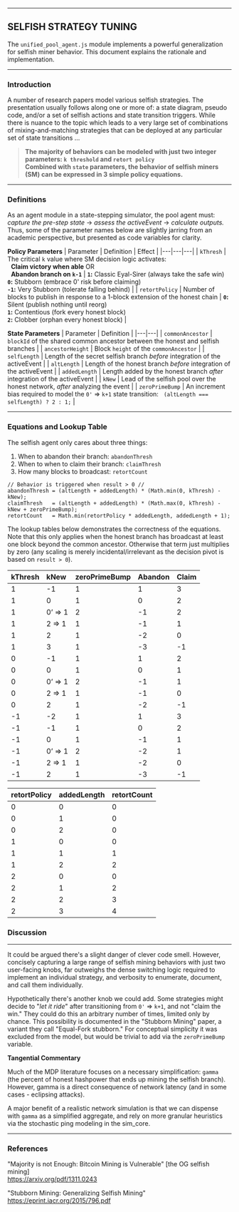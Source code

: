 
---

## SELFISH STRATEGY TUNING

The `unified_pool_agent.js` module implements a powerful generalization for selfish miner behavior. This document explains the rationale and implementation.

---

### Introduction

A number of research papers model various selfish strategies. The presentation usually follows along one or more of: a state diagram, pseudo code, and/or a set of selfish actions and state transition triggers. While there is nuance to the topic which leads to a very large set of combinations of mixing-and-matching strategies that can be deployed at any particular set of state transitions ...

> **The majority of behaviors can be modeled with just two integer parameters: `k threshold` and `retort policy`   
> Combined with `state` parameters, the behavior of selfish miners (SM) can be expressed in 3 simple policy equations.**

---

### Definitions

As an agent module in a state-stepping simulator, the pool agent must: *capture the pre-step state* -> *assess the activeEvent* -> *calculate outputs.* Thus, some of the parameter names below are slightly jarring from an academic perspective, but presented as code variables for clarity.

**Policy Parameters**
| Parameter | Definition | Effect |
|---|---|---|
| `kThresh` | The critical `k` value where SM decision logic activates:<br>&nbsp;&nbsp;**Claim victory when able** OR<br>&nbsp;&nbsp;**Abandon branch on `k-1`** | **`1`:** Classic Eyal-Sirer (always take the safe win)<br>**`0`:** Stubborn (embrace 0' risk before claiming)<br>**`-1`:** Very Stubborn (tolerate falling behind) |
| `retortPolicy` | Number of blocks to publish in response to a 1-block extension of the honest chain | **`0`:** Silent (publish nothing until reorg)<br>**`1`:** Contentious (fork every honest block)<br>**`2`:** Clobber (orphan every honest block) |

**State Parameters**
| Parameter | Definition |
|---|---|
| `commonAncestor` | `blockId` of the shared common ancestor between the honest and selfish branches |
| `ancestorHeight` | Block `height` of the `commonAncestor` |
| `selfLength` | Length of the secret selfish branch *before* integration of the activeEvent |
| `altLength` | Length of the honest branch *before* integration of the activeEvent |
| `addedLength` | Length added by the honest branch *after* integration of the activeEvent |
| `kNew` | Lead of the selfish pool over the honest network, *after* analyzing the event |
| `zeroPrimeBump` | An increment bias required to model the `0'` => `k+1` state transition:&nbsp;&nbsp;&nbsp;`(altLength === selfLength) ? 2 : 1;` |

---

### Equations and Lookup Table

The selfish agent only cares about three things:
1. When to abandon their branch: `abandonThresh`
2. When to when to claim their branch: `claimThresh`
3. How many blocks to broadcast: `retortCount`

```
// Behavior is triggered when result > 0 //
abandonThresh = (altLength + addedLength) * (Math.min(0, kThresh) - kNew);
claimThresh   = (altLength + addedLength) * (Math.max(0, kThresh) - kNew + zeroPrimeBump);
retortCount   = Math.min(retortPolicy * addedLength, addedLength + 1);
```

The lookup tables below demonstrates the correctness of the equations. Note that this only applies when the honest branch has broadcast at least one block beyond the common ancestor. Otherwise that term just multiplies by zero (any scaling is merely incidental/irrelevant as the decision pivot is based on `result > 0`).

| kThresh | kNew | zeroPrimeBump | Abandon | Claim |
| :--- | :--- | :--- | :--- | :--- |
| 1 | -1 | 1 | 1 | 3 |
| 1 | 0 | 1 | 0 | 2 |
| 1 | 0’ => 1 | 2 | -1 | 2 |
| 1 | 2 => 1 | 1 | -1 | 1 |
| 1 | 2 | 1 | -2 | 0 |
| 1 | 3 | 1 | -3 | -1 |
| 0 | -1 | 1 | 1 | 2 |
| 0 | 0 | 1 | 0 | 1 |
| 0 | 0’ => 1 | 2 | -1 | 1 |
| 0 | 2 => 1 | 1 | -1 | 0 |
| 0 | 2 | 1 | -2 | -1 |
| -1 | -2 | 1 | 1 | 3 |
| -1 | -1 | 1 | 0 | 2 |
| -1 | 0 | 1 | -1 | 1 |
| -1 | 0’ => 1 | 2 | -2 | 1 |
| -1 | 2 => 1 | 1 | -2 | 0 |
| -1 | 2 | 1 | -3 | -1 |

| retortPolicy | addedLength | retortCount |
| :--- | :--- | :--- |
| 0 | 0 | 0 |
| 0 | 1 | 0 |
| 0 | 2 | 0 |
| 1 | 0 | 0 |
| 1 | 1 | 1 |
| 1 | 2 | 2 |
| 2 | 0 | 0 |
| 2 | 1 | 2 |
| 2 | 2 | 3 |
| 2 | 3 | 4 |

### Discussion

---

It could be argued there's a slight danger of clever code smell. However, concisely capturing a large range of selfish mining behaviors with just two user-facing knobs, far outweighs the dense switching logic required to implement an individual strategy, and verbosity to enumerate, document, and call them individually.

Hypothetically there's another knob we could add. Some strategies might decide to "*let it ride*" after transitioning from `0'` => `k+1`, and not "claim the win." They could do this an arbitrary number of times, limited only by chance. This possibility is documented in the "Stubborn Mining" paper, a variant they call "Equal-Fork stubborn." For conceptual simplicity it was excluded from the model, but would be trivial to add via the `zeroPrimeBump` variable.

**Tangential Commentary**

Much of the MDP literature focuses on a necessary simplification: `gamma` (the percent of honest hashpower that ends up mining the selfish branch). However, gamma is a direct consequence of network latency (and in some cases - eclipsing attacks).

A major benefit of a realistic network simulation is that we can dispense with `gamma` as a simplified aggregate, and rely on more granular heuristics via the stochastic ping modeling in the sim\_core.

---

### References

"Majority is not Enough: Bitcoin Mining is Vulnerable"  [the OG selfish mining]     
https://arxiv.org/pdf/1311.0243

"Stubborn Mining: Generalizing Selfish Mining"     
https://eprint.iacr.org/2015/796.pdf


